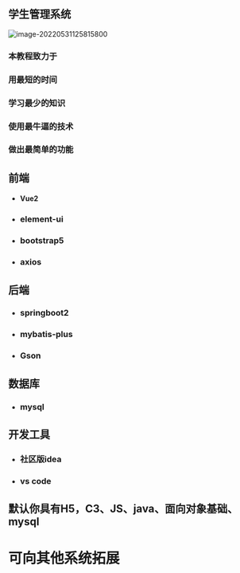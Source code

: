 ## 学生管理系统

![image-20220531125815800](C:\Users\qq2998637256\AppData\Roaming\Typora\typora-user-images\image-20220531125815800.png)

### 本教程致力于

### 用最短的时间

### 学习最少的知识

### 使用最牛逼的技术

### 做出最简单的功能

## 前端

- #### Vue2

- ### element-ui

- ### bootstrap5

- ### axios

## 后端

- ### springboot2

- ### mybatis-plus

- ### Gson

## 数据库

- ### mysql

## 开发工具

- ### 社区版idea

- ### vs code

## 默认你具有H5，C3、JS、java、面向对象基础、mysql

# 可向其他系统拓展